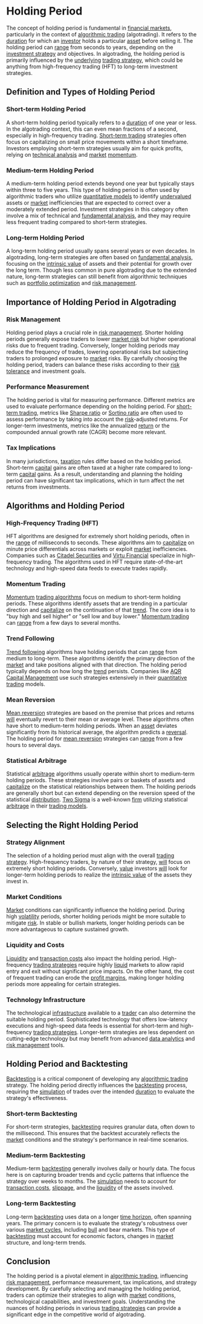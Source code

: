 # Holding Period

The concept of holding period is fundamental in [financial markets](../f/financial_market.md), particularly in the context of [algorithmic trading](../a/accountability.md) (algotrading). It refers to the [duration](../d/duration.md) for which an [investor](../i/investor.md) holds a particular [asset](../a/asset.md) before selling it. The holding period can [range](../r/range.md) from seconds to years, depending on the [investment strategy](../i/investment_strategy.md) and objectives. In algotrading, the holding period is primarily influenced by the [underlying](../u/underlying.md) [trading strategy](../t/trading_strategy.md), which could be anything from high-frequency trading (HFT) to long-term investment strategies.

## Definition and Types of Holding Period

### Short-term Holding Period

A short-term holding period typically refers to a [duration](../d/duration.md) of one year or less. In the algotrading context, this can even mean fractions of a second, especially in high-frequency trading. [Short-term trading](../s/short-term_trading.md) strategies often focus on capitalizing on small price movements within a short timeframe. Investors employing short-term strategies usually aim for quick profits, relying on [technical analysis](../t/technical_analysis.md) and [market](../m/market.md) [momentum](../m/momentum.md).

### Medium-term Holding Period

A medium-term holding period extends beyond one year but typically stays within three to five years. This type of holding period is often used by algorithmic traders who utilize [quantitative models](../q/quantitative_models.md) to identify [undervalued](../u/undervalued.md) assets or [market](../m/market.md) inefficiencies that are expected to correct over a moderately extended period. Investment strategies in this category often involve a mix of technical and [fundamental analysis](../f/fundamental_analysis.md), and they may require less frequent trading compared to short-term strategies.

### Long-term Holding Period

A long-term holding period usually spans several years or even decades. In algotrading, long-term strategies are often based on [fundamental analysis](../f/fundamental_analysis.md), focusing on the [intrinsic value](../i/intrinsic_value.md) of assets and their potential for growth over the long term. Though less common in pure algotrading due to the extended nature, long-term strategies can still benefit from algorithmic techniques such as [portfolio optimization](../p/portfolio_optimization.md) and [risk management](../r/risk_management.md).

## Importance of Holding Period in Algotrading

### Risk Management

Holding period plays a crucial role in [risk management](../r/risk_management.md). Shorter holding periods generally expose traders to lower [market risk](../m/market_risk.md) but higher operational risks due to frequent trading. Conversely, longer holding periods may reduce the frequency of trades, lowering operational risks but subjecting traders to prolonged exposure to [market](../m/market.md) risks. By carefully choosing the holding period, traders can balance these risks according to their [risk tolerance](../r/risk_tolerance.md) and investment goals.

### Performance Measurement

The holding period is vital for measuring performance. Different metrics are used to evaluate performance depending on the holding period. For [short-term trading](../s/short-term_trading.md), metrics like [Sharpe ratio](../s/sharpe_ratio.md) or [Sortino ratio](../s/sortino_ratio.md) are often used to assess performance by taking into account the [risk](../r/risk.md)-adjusted returns. For longer-term investments, metrics like the annualized [return](../r/return.md) or the compounded annual growth rate (CAGR) become more relevant.

### Tax Implications

In many jurisdictions, [taxation](../t/taxation.md) rules differ based on the holding period. Short-term [capital](../c/capital.md) gains are often taxed at a higher rate compared to long-term [capital](../c/capital.md) gains. As a result, understanding and planning the holding period can have significant tax implications, which in turn affect the net returns from investments.

## Algorithms and Holding Period

### High-Frequency Trading (HFT)

HFT algorithms are designed for extremely short holding periods, often in the [range](../r/range.md) of milliseconds to seconds. These algorithms aim to [capitalize](../c/capitalize.md) on minute price differentials across markets or exploit [market](../m/market.md) inefficiencies. Companies such as [Citadel Securities](https://www.citadelsecurities.com/) and [Virtu Financial](https://www.virtu.com/) specialize in high-frequency trading. The algorithms used in HFT require state-of-the-art technology and high-speed data feeds to execute trades rapidly.

### Momentum Trading

[Momentum](../m/momentum.md) [trading algorithms](../t/trading_algorithms.md) focus on medium to short-term holding periods. These algorithms identify assets that are trending in a particular direction and [capitalize](../c/capitalize.md) on the continuation of that [trend](../t/trend.md). The core idea is to "buy high and sell higher" or "sell low and buy lower." [Momentum trading](../m/momentum_trading.md) can [range](../r/range.md) from a few days to several months.

### Trend Following

[Trend following](../t/trend_following.md) algorithms have holding periods that can [range](../r/range.md) from medium to long-term. These algorithms identify the primary direction of the [market](../m/market.md) and take positions aligned with that direction. The holding period typically depends on how long the [trend](../t/trend.md) persists. Companies like [AQR Capital Management](https://www.aqr.com/) use such strategies extensively in their [quantitative trading](../q/quantitative_trading.md) models.

### Mean Reversion

[Mean reversion](../m/mean_reversion.md) strategies are based on the premise that prices and returns [will](../w/will.md) eventually revert to their mean or average level. These algorithms often have short to medium-term holding periods. When an [asset](../a/asset.md) deviates significantly from its historical average, the algorithm predicts a [reversal](../r/reversal.md). The holding period for [mean reversion](../m/mean_reversion.md) strategies can [range](../r/range.md) from a few hours to several days.

### Statistical Arbitrage

Statistical [arbitrage](../a/arbitrage.md) algorithms usually operate within short to medium-term holding periods. These strategies involve pairs or baskets of assets and [capitalize](../c/capitalize.md) on the statistical relationships between them. The holding periods are generally short but can extend depending on the reversion speed of the statistical [distribution](../d/distribution.md). [Two Sigma](https://www.twosigma.com/) is a well-known [firm](../f/firm.md) utilizing statistical [arbitrage](../a/arbitrage.md) in their [trading models](../t/trading_models.md).

## Selecting the Right Holding Period

### Strategy Alignment

The selection of a holding period must align with the overall [trading strategy](../t/trading_strategy.md). High-frequency traders, by nature of their strategy, [will](../w/will.md) focus on extremely short holding periods. Conversely, [value](../v/value.md) investors [will](../w/will.md) look for longer-term holding periods to realize the [intrinsic value](../i/intrinsic_value.md) of the assets they invest in.

### Market Conditions

[Market](../m/market.md) conditions can significantly influence the holding period. During high [volatility](../v/volatility.md) periods, shorter holding periods might be more suitable to mitigate [risk](../r/risk.md). In stable or bullish markets, longer holding periods can be more advantageous to capture sustained growth.

### Liquidity and Costs

[Liquidity](../l/liquidity.md) and [transaction costs](../t/transaction_costs.md) also impact the holding period. High-frequency [trading strategies](../t/trading_strategies.md) require highly [liquid](../l/liquid.md) markets to allow rapid entry and exit without significant price impacts. On the other hand, the cost of frequent trading can erode the [profit margins](../p/profit_margins_in_trading.md), making longer holding periods more appealing for certain strategies.

### Technology Infrastructure

The technological [infrastructure](../i/infrastructure.md) available to a [trader](../t/trader.md) can also determine the suitable holding period. Sophisticated technology that offers low-latency executions and high-speed data feeds is essential for short-term and high-frequency [trading strategies](../t/trading_strategies.md). Longer-term strategies are less dependent on cutting-edge technology but may benefit from advanced [data analytics](../d/data_analytics.md) and [risk management](../r/risk_management.md) tools.

## Holding Period and Backtesting

[Backtesting](../b/backtesting.md) is a critical component of developing any [algorithmic trading](../a/accountability.md) strategy. The holding period directly influences the [backtesting](../b/backtesting.md) process, requiring the [simulation](../s/simulation_in_trading.md) of trades over the intended [duration](../d/duration.md) to evaluate the strategy's effectiveness.

### Short-term Backtesting

For short-term strategies, [backtesting](../b/backtesting.md) requires granular data, often down to the millisecond. This ensures that the backtest accurately reflects the [market](../m/market.md) conditions and the strategy's performance in real-time scenarios.

### Medium-term Backtesting

Medium-term [backtesting](../b/backtesting.md) generally involves daily or hourly data. The focus here is on capturing broader trends and cyclic patterns that influence the strategy over weeks to months. The [simulation](../s/simulation_in_trading.md) needs to account for [transaction costs](../t/transaction_costs.md), [slippage](../s/slippage.md), and the [liquidity](../l/liquidity.md) of the assets involved.

### Long-term Backtesting

Long-term [backtesting](../b/backtesting.md) uses data on a longer [time horizon](../t/time_horizon.md), often spanning years. The primary concern is to evaluate the strategy's robustness over various [market cycles](../m/market_cycles.md), including [bull](../b/bull.md) and bear markets. This type of [backtesting](../b/backtesting.md) must account for economic factors, changes in [market](../m/market.md) structure, and long-term trends.

## Conclusion

The holding period is a pivotal element in [algorithmic trading](../a/accountability.md), influencing [risk management](../r/risk_management.md), performance measurement, tax implications, and strategy development. By carefully selecting and managing the holding period, traders can optimize their strategies to align with [market](../m/market.md) conditions, technological capabilities, and investment goals. Understanding the nuances of holding periods in various [trading strategies](../t/trading_strategies.md) can provide a significant edge in the competitive world of algotrading.